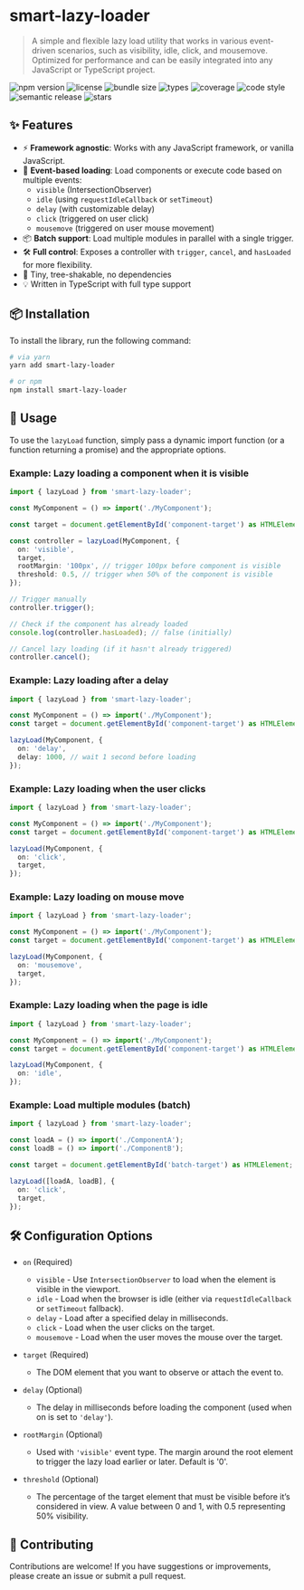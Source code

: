 # smart-lazy-loader

> A simple and flexible lazy load utility that works in various event-driven scenarios, such as visibility, idle, click, and mousemove. Optimized for performance and can be easily integrated into any JavaScript or TypeScript project.

![npm version](https://img.shields.io/npm/v/smart-lazy-loader)
![license](https://img.shields.io/github/license/anel-kalajevac/smart-lazy-loader)
![bundle size](https://img.shields.io/bundlephobia/minzip/smart-lazy-loader)
![types](https://img.shields.io/npm/types/smart-lazy-loader)
![coverage](https://img.shields.io/badge/coverage-100%25-brightgreen)
![code style](https://img.shields.io/badge/code_style-prettier-ff69b4.svg)
![semantic release](https://img.shields.io/badge/release-semantic--release-blue)
![stars](https://img.shields.io/github/stars/anel-kalajevac/smart-lazy-loader?style=social)

## ✨ Features

- ⚡ **Framework agnostic**: Works with any JavaScript framework, or vanilla JavaScript.
- 🧠 **Event-based loading**: Load components or execute code based on multiple events:
  - `visible` (IntersectionObserver)
  - `idle` (using `requestIdleCallback` or `setTimeout`)
  - `delay` (with customizable delay)
  - `click` (triggered on user click)
  - `mousemove` (triggered on user mouse movement)
- 📦 **Batch support**: Load multiple modules in parallel with a single trigger.
- 🛠️ **Full control**: Exposes a controller with `trigger`, `cancel`, and `hasLoaded` for more flexibility.
- 🎯 Tiny, tree-shakable, no dependencies
- 💡 Written in TypeScript with full type support

## 📦 Installation

To install the library, run the following command:

```bash
# via yarn
yarn add smart-lazy-loader

# or npm
npm install smart-lazy-loader
```

## 🔧 Usage

To use the `lazyLoad` function, simply pass a dynamic import function (or a function returning a promise) and the appropriate options.

### Example: Lazy loading a component when it is visible

```ts
import { lazyLoad } from 'smart-lazy-loader';

const MyComponent = () => import('./MyComponent');

const target = document.getElementById('component-target') as HTMLElement;

const controller = lazyLoad(MyComponent, {
  on: 'visible',
  target,
  rootMargin: '100px', // trigger 100px before component is visible
  threshold: 0.5, // trigger when 50% of the component is visible
});

// Trigger manually
controller.trigger();

// Check if the component has already loaded
console.log(controller.hasLoaded); // false (initially)

// Cancel lazy loading (if it hasn't already triggered)
controller.cancel();
```

### Example: Lazy loading after a delay

```ts
import { lazyLoad } from 'smart-lazy-loader';

const MyComponent = () => import('./MyComponent');
const target = document.getElementById('component-target') as HTMLElement;

lazyLoad(MyComponent, {
  on: 'delay',
  delay: 1000, // wait 1 second before loading
});
```

### Example: Lazy loading when the user clicks

```ts
import { lazyLoad } from 'smart-lazy-loader';

const MyComponent = () => import('./MyComponent');
const target = document.getElementById('component-target') as HTMLElement;

lazyLoad(MyComponent, {
  on: 'click',
  target,
});
```

### Example: Lazy loading on mouse move

```ts
import { lazyLoad } from 'smart-lazy-loader';

const MyComponent = () => import('./MyComponent');
const target = document.getElementById('component-target') as HTMLElement;

lazyLoad(MyComponent, {
  on: 'mousemove',
  target,
});
```

### Example: Lazy loading when the page is idle

```ts
import { lazyLoad } from 'smart-lazy-loader';

const MyComponent = () => import('./MyComponent');
const target = document.getElementById('component-target') as HTMLElement;

lazyLoad(MyComponent, {
  on: 'idle',
});
```

### Example: Load multiple modules (batch)

```ts
import { lazyLoad } from 'smart-lazy-loader';

const loadA = () => import('./ComponentA');
const loadB = () => import('./ComponentB');

const target = document.getElementById('batch-target') as HTMLElement;

lazyLoad([loadA, loadB], {
  on: 'click',
  target,
});
```

## 🛠 Configuration Options

- `on` (Required)

  - `visible` - Use `IntersectionObserver` to load when the element is visible in the viewport.
  - `idle` - Load when the browser is idle (either via `requestIdleCallback` or `setTimeout` fallback).
  - `delay` - Load after a specified delay in milliseconds.
  - `click` - Load when the user clicks on the target.
  - `mousemove` - Load when the user moves the mouse over the target.

- `target` (Required)

  - The DOM element that you want to observe or attach the event to.

- `delay` (Optional)

  - The delay in milliseconds before loading the component (used when on is set to `'delay'`).

- `rootMargin` (Optional)

  - Used with `'visible'` event type. The margin around the root element to trigger the lazy load earlier or later. Default is '0'.

- `threshold` (Optional)
  - The percentage of the target element that must be visible before it’s considered in view. A value between 0 and 1, with 0.5 representing 50% visibility.

## 🤝 Contributing

Contributions are welcome! If you have suggestions or improvements, please create an issue or submit a pull request.
